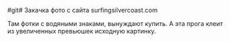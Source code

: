 #git# Закачка фото с сайта surfingsilvercoast.com

Там фотки с водяными знаками, вынуждают купить. 
А эта прога клеит из увеличенных превьюшек исходную картинку.





